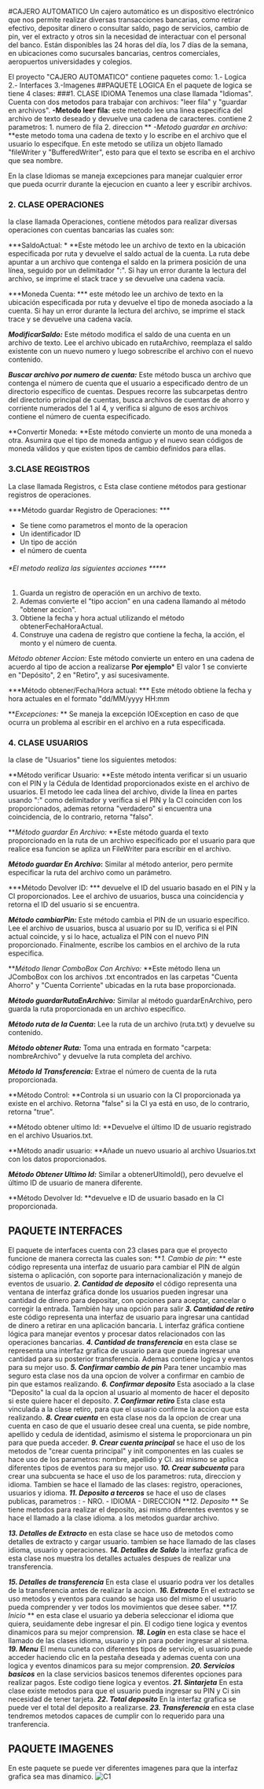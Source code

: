 #CAJERO AUTOMATICO
Un cajero automático es un dispositivo electrónico que nos permite  realizar diversas transacciones bancarias, como retirar efectivo, depositar dinero o consultar saldo, pago de servicios, cambio de pin, ver el extracto y otros sin la necesidad de interactuar con el personal del banco. Están disponibles las 24 horas del día, los 7 días de la semana, en ubicaciones como sucursales bancarias, centros comerciales, aeropuertos universidades y colegios.

El proyecto "CAJERO AUTOMATICO" contiene paquetes como:
          1.- Logica
		  2.- Interfaces
		  3.-Imagenes
##PAQUETE LOGICA
En el paquete de logica se tiene 4 clases:
###1. CLASE   IDIOMA
Tenemos una clase llamada "Idiomas".
Cuenta con dos metodos para trabajar con archivos: "leer fila" y "guardar en archivos".
******-Metodo leer fila:******  este metodo lee una linea especifica del archivo de texto deseado y devuelve una cadena de caracteres. contiene 2 parametros:
            1. numero de fila
			2. direccion
** *-Metodo guardar en archivo:* **este metodo toma una cadena de texto  y lo escribe en el archivo que el usuario lo especifque.
 En este metodo se utiliza un objeto llamado "fileWriter y "BufferedWriter", esto para que el texto se escriba en el archivo que sea nombre.
 
 En la clase Idiomas se maneja excepciones para manejar cualquier error que pueda ocurrir durante la ejecucion en cuanto a leer y escribir archivos.
 
### 2. CLASE OPERACIONES
la  clase llamada Operaciones,  contiene métodos para realizar diversas operaciones con cuentas bancarias las cuales son:

***SaldoActual: * **Este método lee un archivo de texto en la ubicación especificada por ruta y devuelve el saldo actual de la cuenta. La ruta debe apuntar a un archivo que contenga el saldo en la primera posición de una línea, seguido por un delimitador ":". Si hay un error durante la lectura del archivo, se imprime el stack trace y se devuelve una cadena vacía.

***Moneda Cuenta: *** este método lee un archivo de texto en la ubicación especificada por ruta y devuelve el tipo de moneda asociado a la cuenta. Si hay un error durante la lectura del archivo, se imprime el stack trace y se devuelve una cadena vacía.

***ModificarSaldo:*** Este método modifica el saldo de una cuenta en un archivo de texto. Lee el archivo ubicado en rutaArchivo, reemplaza el saldo existente con un nuevo numero y luego sobrescribe el archivo con el nuevo contenido.

***Buscar archivo por numero de cuenta:*** Este método busca un archivo que contenga el número de cuenta que el usuario a especificado dentro de un directorio específico de cuentas. Despues recorre las subcarpetas dentro del directorio principal de cuentas, busca archivos de cuentas de ahorro y corriente numerados del 1 al 4, y verifica si alguno de esos archivos contiene el número de cuenta especificado.

**Convertir Moneda: **Este método convierte un monto de una moneda a otra. Asumira que el tipo de moneda antiguo y el nuevo sean códigos de moneda válidos y que existen tipos de cambio definidos para ellas.

### 3.CLASE REGISTROS 
La clase llamada Registros,  c Esta clase contiene métodos para gestionar registros de operaciones.

***Método guardar Registro de Operaciones: ***
- Se tiene como parametros el monto de la operacion 
- Un identificador ID
- Un tipo de acción
- el número de cuenta 
###### *El metodo realiza las siguientes acciones *****
1. Guarda un registro de operación en un archivo de texto. 
2. Ademas convierte el "tipo accion" en una cadena llamando al método "obtener accion".
3. Obtiene la fecha y hora actual utilizando el método obtenerFechaHoraActual.
4. Construye una cadena de registro que contiene la fecha, la acción, el monto y el número de cuenta.

*Método obtener Accion:*  Este método convierte un entero en una cadena de acuerdo al tipo de accion a realizarse 
**Por ejemplo***
El valor 1 se convierte en "Depósito", 2 en "Retiro", y así sucesivamente.

***Método obtener/Fecha/Hora actual: *** Este método obtiene la fecha y hora actuales en el formato "dd/MM/yyyy HH:mm

***Excepciones:* ** Se maneja la excepción IOException en caso de que ocurra un problema al escribir en el archivo en a ruta especificada.

### 4. CLASE USUARIOS
la clase de "Usuarios" tiene los siguientes metodos:

**Método verificar Usuario: **Este método intenta verificar si un usuario con el PIN y la Cédula de Identidad proporcionados existe en el archivo de usuarios. El metodo lee cada línea del archivo, divide la línea en partes usando ":" como delimitador y verifica si el PIN y la CI coinciden con los proporcionados, ademas retorna "verdadero" si encuentra una coincidencia, de lo contrario, retorna "falso".

***Método guardar En Archivo:* **Este método guarda el texto proporcionado en la ruta de un archivo especificado por el usuario para que realice esa funcion se apliza un FileWriter para escribir en el archivo.

***Método guardar En Archivo*:** Similar al método anterior, pero permite especificar la ruta del archivo como un parámetro.

***Método Devolver ID: *** devuelve el ID del usuario basado en el PIN y la CI proporcionados. Lee el archivo de usuarios, busca una coincidencia y retorna el ID del usuario si se encuentra.

***Método cambiarPin:*** Este método  cambia el PIN de un usuario específico. Lee el archivo de usuarios, busca al usuario por su ID, verifica si el PIN actual coincide, y si lo hace, actualiza el PIN con el nuevo PIN proporcionado. Finalmente, escribe los cambios en el archivo de la ruta especifica.

***Método llenar ComboBox Con Archivo:* **Este método llena un JComboBox con los archivos .txt encontrados en las carpetas "Cuenta Ahorro" y "Cuenta Corriente" ubicadas en la ruta base proporcionada.

***Método guardarRutaEnArchivo:*** Similar al método guardarEnArchivo, pero guarda la ruta proporcionada en un archivo específico.

***Método ruta de la Cuenta*:** Lee la ruta de un archivo (ruta.txt) y devuelve su contenido.

***Método obtener Ruta:*** Toma una entrada en formato "carpeta: nombreArchivo" y devuelve la ruta completa del archivo.

***Método Id Transferencia:*** Extrae el número de cuenta de la ruta proporcionada.

**Método Control: **Controla si un usuario con la CI proporcionada ya existe en el archivo. Retorna "false" si la CI ya está en uso, de lo contrario, retorna "true".

**Método obtener ultimo Id: **Devuelve el último ID de usuario registrado en el archivo Usuarios.txt.

**Método anadir usuario: **Añade un nuevo usuario al archivo Usuarios.txt con los datos proporcionados.

***Método Obtener Ultimo Id:*** Similar a obtenerUltimoId(), pero devuelve el último ID de usuario de manera diferente.

**Método Devolver Id: **devuelve e ID de usuario basado en la CI proporcionada.

## PAQUETE INTERFACES
El paquete de interfaces cuenta con 23 clases para que el proyecto funcione de manera correcta las cuales son:
***1. Cambio de pin*: **
 este código representa una interfaz de usuario para cambiar el PIN de algún sistema o aplicación, con soporte para internacionalización y manejo de eventos de usuario.
***2. Cantidad de deposito***
el código representa una ventana de interfaz gráfica donde los usuarios pueden ingresar una cantidad de dinero para depositar, con opciones para aceptar, cancelar o corregir la entrada. También hay una opción para salir
***3. Cantidad de retiro***
este código representa una interfaz de usuario para ingresar una cantidad de dinero a retirar en una aplicación bancaria. L interfaz gráfica contiene lógica para manejar eventos y procesar datos relacionados con las operaciones bancarias.
***4. Cantidad de transferencia***
en esta clase se representa una interfaz grafica de usuario para que pueda ingresar una cantidad para su posterior transferencia. Ademas contiene logica y eventos para su mejor uso.
***5. Confirmar cambio de pin***
Para tener uncambio mas seguro esta clase nos da una opcion de volver a confirmar en cambio de pin que estamos realizando.
***6. Confirmar deposito***
Esta asociado a la clase "Deposito" la cual da la opcion al usuario al momento de hacer el deposito si este quiere hacer el deposito.
***7. Confirmar retiro***
Esta clase esta vinculada a la clase retiro, para que el usuario confirme la accion que esta realizando.
***8. Crear cuenta***
en esta clase nos da la opcion de crear una cuenta en caso de que el usuario desee creal una cuenta, se pide nombre, apellido y cedula de identidad, asimismo el sistema le proporcionara un pin para que pueda acceder.
***9. Crear cuenta principal***
se hace el uso de los metodos de "crear cuenta principal" y init componentes en las cuales se hace uso de los parametros: nombre, apellido y CI. asi mismo se aplica diferentes tipos de eventos para su mejor uso.
***10. Crear subcuenta***
para crear una subcuenta se hace el uso de los parametros: ruta, direccion y idioma.
Tambien se hace el llamado de las clases: registro, operaciones, usuarios y idioma.
***11. Deposito a terceros***
se hace el uso de clases publicas, parametros : 
              - NRO.
			  - IDIOMA
			   - DIRECCION
***12. Deposito* **
Se tiene metodos para realizar el deposito, asi mismo diferentes eventos y se hace el llamado a la clase idioma. a los metodos guardar archivo.

***13. Detalles de Extracto***
en esta clase se hace uso de metodos como detalles de extracto y cargar usuario. tambien se hace llamado de las clases idioma, usuario y operaciones.
***14. Detalles de Saldo***
la interfaz grafica de esta clase nos muestra los detalles actuales despues de realizar una transferencia.

***15. Detalles de transferencia***
En esta clase el usuario podra ver los detalles de la transferencia antes de realizar la accion.
***16. Extracto***
En el extracto se uso metodos y eventos para cuando se haga uso del mismo el usuario pueda comprender y ver todos los movimientos que desee saber.
***17. Inicio* **
en esta clase el usuario ya deberia seleccionar el idioma que quiera, seuidamente debe ingresar el pin.
El codigo tiene logica y eventos dinamicos para su mejor comprension.
***18.  Login***
en esta clase se hace el llamado de las clases idioma, usuario y pin para poder ingresar al sistema.
***19. Menu***
El menu cuneta con diferentes tipos de servicio, el usuario puede acceder haciendo clic en la pestaña deseada y ademas cuenta con una logica y eventos dinamicos para su mejor comprension.
***20. Servicios basicos***
en la clase servicios basicos tenemos diferentes opciones para realizar pagos.
Este codigo tiene logica y eventos.
***21. Sintarjeta***
En esta clase existe metodos para que el usuario pueda ingresar su PIN y Ci sin necesidad de tener tarjeta.
***22. Total deposito***
En la interfaz grafica se puede ver el total del deposito a realizarse.
***23. Transferencia***
en esta clase tendremos metodos capaces de cumplir con lo requerido para una tranferencia.
## PAQUETE IMAGENES
En este paquete se puede ver diferentes imagenes para que la interfaz grafica sea mas dinamico.
![C1](https://github.com/FaviolaAlegreCampos/cajero-Autom-tico/assets/164113839/9e169458-e585-44aa-acf3-ab8fcb7be212)
